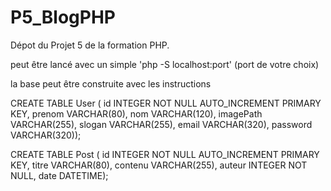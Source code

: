# P5_BlogPHP

Dépot du Projet 5 de la formation PHP.

peut être lancé avec un simple 'php -S localhost:port' (port de votre choix)

la base peut être construite avec les instructions 

CREATE TABLE User ( id INTEGER NOT NULL AUTO_INCREMENT PRIMARY KEY, prenom VARCHAR(80),
 nom VARCHAR(120), imagePath VARCHAR(255), slogan VARCHAR(255), email VARCHAR(320), password VARCHAR(320));
 
CREATE TABLE Post ( id INTEGER NOT NULL AUTO_INCREMENT PRIMARY KEY, titre VARCHAR(80),
 contenu VARCHAR(255), auteur INTEGER NOT NULL, date DATETIME);


